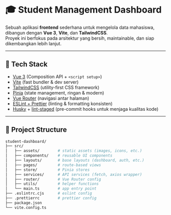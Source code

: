 # 🎓 Student Management Dashboard

Sebuah aplikasi **frontend** sederhana untuk mengelola data mahasiswa, dibangun dengan **Vue 3**, **Vite**, dan **TailwindCSS**.  
Proyek ini berfokus pada arsitektur yang bersih, maintainable, dan siap dikembangkan lebih lanjut.

---

## 🚀 Tech Stack
- [Vue 3](https://vuejs.org/) (Composition API + `<script setup>`)
- [Vite](https://vitejs.dev/) (fast bundler & dev server)
- [TailwindCSS](https://tailwindcss.com/) (utility-first CSS framework)
- [Pinia](https://pinia.vuejs.org/) (state management, ringan & modern)
- [Vue Router](https://router.vuejs.org/) (navigasi antar halaman)
- [ESLint + Prettier](https://eslint.org/) (linting & formatting konsisten)
- [Husky](https://typicode.github.io/husky/) + [lint-staged](https://github.com/okonet/lint-staged) (pre-commit hooks untuk menjaga kualitas kode)

---

## 📂 Project Structure
```bash
student-dashboard/
├── src/
│   ├── assets/        # static assets (images, icons, etc.)
│   ├── components/    # reusable UI components
│   ├── layouts/       # base layouts (dashboard, auth, etc.)
│   ├── pages/         # route-based views
│   ├── store/         # Pinia stores
│   ├── services/      # API services (fetch, axios wrapper)
│   ├── router/        # Vue Router config
│   ├── utils/         # helper functions
│   └── main.ts        # app entry point
├── .eslintrc.cjs      # eslint config
├── .prettierrc        # prettier config
├── package.json
└── vite.config.ts
